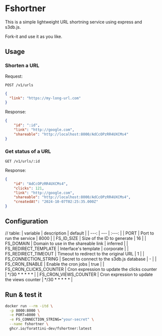 # Fshortner

This is a simple lightweight URL shortning service using express and s3db.js.

Fork-it and use it as you like.


## Usage

### Shorten a URL

Request: 

`POST /v1/urls`

```json
{
  "link": "https://my-long-url.com"
}
```

Response:

```json
{
	"id": ":id",
	"link": "http://google.com",
	"shareable": "http://localhost:8000/AdCcOPzRR4UXCMs4"
}
```

### Get status of a URL

`GET /v1/urls/:id`

Response:

```json
{
	"id": "AdCcOPzRR4UXCMs4",
	"clicks": 121,
	"link": "http://google.com",
	"shareable": "http://localhost:8000/AdCcOPzRR4UXCMs4",
	"createdAt": "2024-10-07T02:25:35.000Z"
}
``` 


## Configuration

// table: 
| variable | description | default |
| ---: | --- | :---: |
| PORT | Port to run the service | 8000 |
| FS_ID_SIZE | Size of the ID to generate | 16 |
| FS_DOMAIN | Domain to use in the shareable link | inferred |
| FS_REDIRECT_TEMPLATE | Interface's template | corporate |
| FS_REDIRECT_TIMEOUT | Timeout to redirect to the original URL | 1 |
| FS_CONNECTION_STRING | Secret to connect to the s3db.js database | - |
| FS_CRON_ENABLE | Enable the cron jobs | true |
| FS_CRON_CLICKS_COUNTER | Cron expression to update the clicks counter | */30 * * * * * |
| FS_CRON_VIEWS_COUNTER | Cron expression to update the views counter | */30 * * * * * |


## Run & test it

```bash
docker run --rm -itd \
  -p 8000:8000 \
  -e PORT=8000 \
  -e FS_CONNECTION_STRING="your-secret" \
  --name fshortner \
  ghcr.io/forattini-dev/fshortner:latest
```
